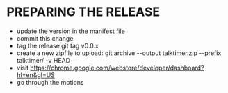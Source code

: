 # PREPARING THE RELEASE

* update the version in the manifest file
* commit this change
* tag the release
    git tag v0.0.x
* create a new zipfile to upload:
    git archive --output talktimer.zip --prefix talktimer/ -v HEAD
* visit https://chrome.google.com/webstore/developer/dashboard?hl=en&gl=US
* go through the motions
